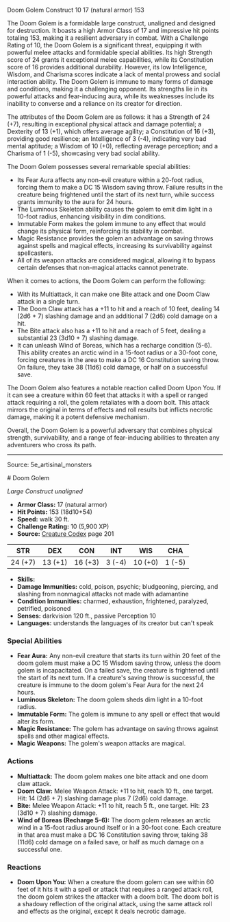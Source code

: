 <MonsterName/>Doom Golem</MonsterName>
<CreatureType/>Construct</CreatureType>
<CR/>10</CR>
<AC/>17 (natural armor)</AC>
<HP/>153</HP>
<summary>The Doom Golem is a formidable large construct, unaligned and designed for destruction. It boasts a high Armor Class of 17 and impressive hit points totaling 153, making it a resilient adversary in combat. With a Challenge Rating of 10, the Doom Golem is a significant threat, equipping it with powerful melee attacks and formidable special abilities. Its high Strength score of 24 grants it exceptional melee capabilities, while its Constitution score of 16 provides additional durability. However, its low Intelligence, Wisdom, and Charisma scores indicate a lack of mental prowess and social interaction ability. The Doom Golem is immune to many forms of damage and conditions, making it a challenging opponent. Its strengths lie in its powerful attacks and fear-inducing aura, while its weaknesses include its inability to converse and a reliance on its creator for direction.</summary>

<detail>

The attributes of the Doom Golem are as follows: it has a Strength of 24 (+7), resulting in exceptional physical attack and damage potential; a Dexterity of 13 (+1), which offers average agility; a Constitution of 16 (+3), providing good resilience; an Intelligence of 3 (-4), indicating very bad mental aptitude; a Wisdom of 10 (+0), reflecting average perception; and a Charisma of 1 (-5), showcasing very bad social ability.

The Doom Golem possesses several remarkable special abilities: 
- Its Fear Aura affects any non-evil creature within a 20-foot radius, forcing them to make a DC 15 Wisdom saving throw. Failure results in the creature being frightened until the start of its next turn, while success grants immunity to the aura for 24 hours.
- The Luminous Skeleton ability causes the golem to emit dim light in a 10-foot radius, enhancing visibility in dim conditions.
- Immutable Form makes the golem immune to any effect that would change its physical form, reinforcing its stability in combat.
- Magic Resistance provides the golem an advantage on saving throws against spells and magical effects, increasing its survivability against spellcasters.
- All of its weapon attacks are considered magical, allowing it to bypass certain defenses that non-magical attacks cannot penetrate.

When it comes to actions, the Doom Golem can perform the following: 
- With its Multiattack, it can make one Bite attack and one Doom Claw attack in a single turn.
- The Doom Claw attack has a +11 to hit and a reach of 10 feet, dealing 14 (2d6 + 7) slashing damage and an additional 7 (2d6) cold damage on a hit.
- The Bite attack also has a +11 to hit and a reach of 5 feet, dealing a substantial 23 (3d10 + 7) slashing damage.
- It can unleash Wind of Boreas, which has a recharge condition (5-6). This ability creates an arctic wind in a 15-foot radius or a 30-foot cone, forcing creatures in the area to make a DC 16 Constitution saving throw. On failure, they take 38 (11d6) cold damage, or half on a successful save.

The Doom Golem also features a notable reaction called Doom Upon You. If it can see a creature within 60 feet that attacks it with a spell or ranged attack requiring a roll, the golem retaliates with a doom bolt. This attack mirrors the original in terms of effects and roll results but inflicts necrotic damage, making it a potent defensive mechanism.

Overall, the Doom Golem is a powerful adversary that combines physical strength, survivability, and a range of fear-inducing abilities to threaten any adventurers who cross its path.</detail>



---

Source: 5e_artisinal_monsters

<statblock>
# Doom Golem

*Large* *Construct* *unaligned*

- **Armor Class:** 17 (natural armor)
- **Hit Points:** 153 (18d10+54)
- **Speed:** walk 30 ft.
- **Challenge Rating:** 10 (5,900 XP)
- **Source:** [Creature Codex](https://koboldpress.com/kpstore/product/creature-codex-for-5th-edition-dnd) page 201

| STR | DEX | CON | INT | WIS | CHA |
| --- | --- | --- | --- | --- | --- |
| 24 (+7) | 13 (+1) | 16 (+3) | 3 (-4) | 10 (+0) | 1 (-5) |

- **Skills:** 
- **Damage Immunities:** cold, poison, psychic; bludgeoning, piercing, and slashing from nonmagical attacks not made with adamantine
- **Condition Immunities:** charmed, exhaustion, frightened, paralyzed, petrified, poisoned
- **Senses:** darkvision 120 ft., passive Perception 10
- **Languages:** understands the languages of its creator but can't speak

### Special Abilities

- **Fear Aura:** Any non-evil creature that starts its turn within 20 feet of the doom golem must make a DC 15 Wisdom saving throw, unless the doom golem is incapacitated. On a failed save, the creature is frightened until the start of its next turn. If a creature's saving throw is successful, the creature is immune to the doom golem's Fear Aura for the next 24 hours.
- **Luminous Skeleton:** The doom golem sheds dim light in a 10-foot radius.
- **Immutable Form:** The golem is immune to any spell or effect that would alter its form.
- **Magic Resistance:** The golem has advantage on saving throws against spells and other magical effects.
- **Magic Weapons:** The golem's weapon attacks are magical.

### Actions

- **Multiattack:** The doom golem makes one bite attack and one doom claw attack.
- **Doom Claw:** Melee Weapon Attack: +11 to hit, reach 10 ft., one target. Hit: 14 (2d6 + 7) slashing damage plus 7 (2d6) cold damage.
- **Bite:** Melee Weapon Attack: +11 to hit, reach 5 ft., one target. Hit: 23 (3d10 + 7) slashing damage.
- **Wind of Boreas (Recharge 5-6):** The doom golem releases an arctic wind in a 15-foot radius around itself or in a 30-foot cone. Each creature in that area must make a DC 16 Constitution saving throw, taking 38 (11d6) cold damage on a failed save, or half as much damage on a successful one.

### Reactions

- **Doom Upon You:** When a creature the doom golem can see within 60 feet of it hits it with a spell or attack that requires a ranged attack roll, the doom golem strikes the attacker with a doom bolt. The doom bolt is a shadowy reflection of the original attack, using the same attack roll and effects as the original, except it deals necrotic damage.


</statblock>


